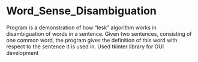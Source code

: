 # Word_Sense_Disambiguation

Program is a demonstration of how “lesk” algorithm works in disambiguation of words in a sentence.
Given two sentences, consisting of one common word, the program gives the definition of this word with respect to the sentence it is used in.
Used tkinter library for GUI development
